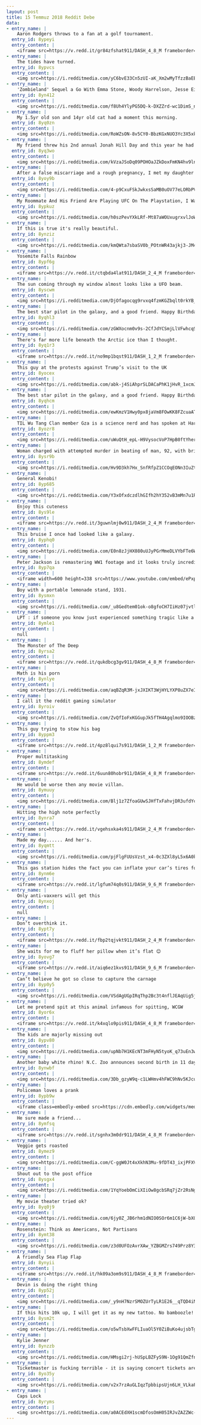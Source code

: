 ```yaml
---
layout: post
title: 15 Temmuz 2018 Reddit Debe
data:
- entry_name: |
    Aaron Rodgers throws to a fan at a golf tournament.
  entry_id: 8ypeyi
  entry_content: |
    <iframe src=https://v.redd.it/gr84zfshat911/DASH_4_8_M frameborder=0></iframe>
- entry_name: |
    The tides have turned.
  entry_id: 8ypvcs
  entry_content: |
    <img src=https://i.redditmedia.com/yC6bvE33Cn5zUI-aK_Xm2wMyTfzzBaEEJIOwWo5X9mM.jpg?s=6f7b2226ac617372c1b6d8078b0403a6 frameborder=0>
- entry_name: |
    'Zombieland' Sequel a Go With Emma Stone, Woody Harrelson, Jesse Eisenberg, Abigail Breslin
  entry_id: 8yn412
  entry_content: |
    <img src=https://i.redditmedia.com/f8Uh4YlyPG5DQ-k-DXZZrd-wc1DimS_nyEeSxgDJdxk.jpg?s=66d29554fd3cb74fa21fa666adda6f7b frameborder=0>
- entry_name: |
    My 1.5yr old son and 14yr old cat had a moment this morning.
  entry_id: 8yq0zn
  entry_content: |
    <img src=https://i.redditmedia.com/RoWZsON-8v5CY0-BbzKGxNUO3Yc3X5xkC0qJZ7jxWI8.jpg?s=8ad847b7c8ed8bef19e0bc0e0f627751 frameborder=0>
- entry_name: |
    My friend threw his 2nd annual Jonah Hill Day and this year he had quite the surprise.
  entry_id: 8yq3wo
  entry_content: |
    <img src=https://i.redditmedia.com/kVzaJSoDq09POHOaJZkDoxFmKN4hv9ln4bM3Tv6buZc.jpg?s=158755d2319e48cfefee563af673a978 frameborder=0>
- entry_name: |
    After a false miscarriage and a rough pregnancy, I met my daughter today guys.
  entry_id: 8yoy9b
  entry_content: |
    <img src=https://i.redditmedia.com/4-p9CxuFSkJwkxsSaMB0uOV77eLORbPVd86dx4DnqDE.jpg?s=7fff471658c58c0f8f10c2675d7aaa53 frameborder=0>
- entry_name: |
    My Roommate And His Friend Are Playing UFC On The Playstation, I Walk In At This Exact Moment. *Facepalm
  entry_id: 8ypkuz
  entry_content: |
    <img src=https://i.redditmedia.com/h0szPevYXkLRf-Mt87aWOUxugrxvlJoWdhZeKV8PLbg.jpg?s=955496c5e4e4eaa350aafca51a1a0abd frameborder=0>
- entry_name: |
    If this is true it's really beautiful.
  entry_id: 8ynziz
  entry_content: |
    <img src=https://i.redditmedia.com/kmQWta7sbaSV0b_POtnWR43ajkj3-JM4XfZ6kzNyUgo.png?s=6a04371768b6c8b98b1400e743a84ae0 frameborder=0>
- entry_name: |
    Yosemite Falls Rainbow
  entry_id: 8ypf6g
  entry_content: |
    <iframe src=https://v.redd.it/ctqbda4lat911/DASH_2_4_M frameborder=0></iframe>
- entry_name: |
    The sun coming through my window almost looks like a UFO beam.
  entry_id: 8yscwm
  entry_content: |
    <img src=https://i.redditmedia.com/DjOfagocqg9rvxq4fzmKGZbqlt0rkYB_Iav3PJqzVNA.jpg?s=2d0b9dbc426563bba7ad2b0fe95adfb4 frameborder=0>
- entry_name: |
    The best star pilot in the galaxy, and a good friend. Happy Birthday Harrison!
  entry_id: 8yqhl3
  entry_content: |
    <img src=https://i.redditmedia.com/zGWXocnm0v9s-2CfJdYCSmjLlVFwhcqSbgk04DwH7cM.jpg?s=f346fa10b10e45891a019eafc3075192 frameborder=0>
- entry_name: |
    There's far more life beneath the Arctic ice than I thought.
  entry_id: 8yq1r3
  entry_content: |
    <iframe src=https://v.redd.it/no9mp1bqst911/DASH_1_2_M frameborder=0></iframe>
- entry_name: |
    This guy at the protests against Trump’s visit to the UK
  entry_id: 8yocex
  entry_content: |
    <img src=https://i.redditmedia.com/abk-j4SiAhprSLDACaPhK1jHvR_1xcmJz9PduCbkxhw.jpg?s=528912b9b37f44e4f719636cd83da026 frameborder=0>
- entry_name: |
    The best star pilot in the galaxy, and a good friend. Happy Birthday Harrison!
  entry_id: 8yqhcm
  entry_content: |
    <img src=https://i.redditmedia.com/ewKmzV1Hwy0px8jaVm8FOwKK8FZcuaAT-bqX_wFLUlQ.jpg?s=b0cf65c96a055d4edc5aaad4996c4c92 frameborder=0>
- entry_name: |
    TIL Wu Tang Clan member Gza is a science nerd and has spoken at Harvard and hosted a Physics lecture at MIT
  entry_id: 8yozr8
  entry_content: |
    <img src=https://i.redditmedia.com/uWuQtH_epL-H9VysocVoP7HpB0ftYhergPsgBxXAiHo.jpg?s=779f0da69f94ec420837d7fe12ef93ed frameborder=0>
- entry_name: |
    Woman charged with attempted murder in beating of man, 92, with brick
  entry_id: 8ysr9b
  entry_content: |
    <img src=https://i.redditmedia.com/Hv9D3kh7Hx_SnfRfpZ1CCOqEONn3IuZtK5Oi1aay_8I.jpg?s=fd7e2eeb45141e9937ca3e0baa4edcc1 frameborder=0>
- entry_name: |
    General Kenobi!
  entry_id: 8yp685
  entry_content: |
    <img src=https://i.redditmedia.com/Y3xOfxdczdlhGIfh2hY352vB3mMn7u1RTMkiI3VAa_I.jpg?s=d5c5355a4f4d5a5dc386990c0f2fbf57 frameborder=0>
- entry_name: |
    Enjoy this cuteness
  entry_id: 8ys9le
  entry_content: |
    <iframe src=https://v.redd.it/3guwnlmj0w911/DASH_2_4_M frameborder=0></iframe>
- entry_name: |
    This bruise I once had looked like a galaxy.
  entry_id: 8yphq0
  entry_content: |
    <img src=https://i.redditmedia.com/E0n8zJjHX080uUJyPGrMmeDLVYbFTe6WD-Jvw_FSYMU.jpg?s=ed33f775e3f53e3219aa01f8271b64a9 frameborder=0>
- entry_name: |
    Peter Jackson is remastering WW1 footage and it looks truly incredible.
  entry_id: 8yp7qa
  entry_content: |
    <iframe width=600 height=338 src=https://www.youtube.com/embed/ePxpbDmykD4?feature=oembed&enablejsapi=1 frameborder=0 allow=autoplay; encrypted-media allowfullscreen></iframe>
- entry_name: |
    Boy with a portable lemonade stand, 1931.
  entry_id: 8ysmxn
  entry_content: |
    <img src=https://i.redditmedia.com/_u8Gedtem01ok-o8gfoCH7IiHz07jvtl6lMmds4DVn4.jpg?s=a6c826edbbb36e72ed86d0f7d7e2f09f frameborder=0>
- entry_name: |
    LPT : if someone you know just experienced something tragic like a really bad breakup or losing someone close. Be sure to be there for them at the 3week mark, this is typicaly where everyone else gets back to their normal life, and then suddenly feel really lonely
  entry_id: 8ymle1
  entry_content: |
    null
- entry_name: |
    The Monster of The Deep
  entry_id: 8yrsa2
  entry_content: |
    <iframe src=https://v.redd.it/qukdbcg3gv911/DASH_4_8_M frameborder=0></iframe>
- entry_name: |
    Math is his porn
  entry_id: 8ynlye
  entry_content: |
    <img src=https://i.redditmedia.com/aqBZqR3M-jxJXIKT3WjHYLYXP8uZX7eID1IjQjperbE.png?s=52003a5ed737955324fd1cf82a503d03 frameborder=0>
- entry_name: |
    I call it the reddit gaming simulator
  entry_id: 8yroiv
  entry_content: |
    <img src=https://i.redditmedia.com/ZvQfIoFxKGGupJk5fTH4Agqlmo9IOOBzZ2u-XLLQXZw.gif?fm=jpg&s=d16bad6ec3932a375208521eebf1dbb4 frameborder=0>
- entry_name: |
    This guy trying to stow his bag
  entry_id: 8yppm3
  entry_content: |
    <iframe src=https://v.redd.it/4pz8lqui7s911/DASH_1_2_M frameborder=0></iframe>
- entry_name: |
    Proper multitasking
  entry_id: 8ymdef
  entry_content: |
    <iframe src=https://v.redd.it/6uun80hobr911/DASH_4_8_M frameborder=0></iframe>
- entry_name: |
    He would be worse then any movie villan.
  entry_id: 8ymuuy
  entry_content: |
    <img src=https://i.redditmedia.com/Blj1z7ZfoaGUwSJHfTxFahvjDR3ufdYcHch3ohApmhs.jpg?s=e6da86874a314ced74c0d4bdc37a8bab frameborder=0>
- entry_name: |
    Hitting the high note perfectly
  entry_id: 8ynra7
  entry_content: |
    <iframe src=https://v.redd.it/vgehsxka4s911/DASH_2_4_M frameborder=0></iframe>
- entry_name: |
    Made my day...... And her's.
  entry_id: 8yqmtt
  entry_content: |
    <img src=https://i.redditmedia.com/pjFlgFUUsVzst_x4-0c3ZXl8yL5x6A0kWmec5tivAMg.jpg?s=c169c7a493680f639eea031d0f3fa5a3 frameborder=0>
- entry_name: |
    This gas station hides the fact you can inflate your car’s tires for practically free behind two separate payment options
  entry_id: 8ynm6e
  entry_content: |
    <iframe src=https://v.redd.it/lgfum74q0s911/DASH_9_6_M frameborder=0></iframe>
- entry_name: |
    Only anti-vaxxers will get this
  entry_id: 8ynxoj
  entry_content: |
    null
- entry_name: |
    Don’t overthink it.
  entry_id: 8ypt7y
  entry_content: |
    <iframe src=https://v.redd.it/fbp2tqjvkt911/DASH_2_4_M frameborder=0></iframe>
- entry_name: |
    She waits for me to fluff her pillow when it’s flat 😊
  entry_id: 8yovg7
  entry_content: |
    <iframe src=https://v.redd.it/aiq6ez1kvs911/DASH_9_6_M frameborder=0></iframe>
- entry_name: |
    Can’t believe he got so close to capture the carnage
  entry_id: 8yp0y5
  entry_content: |
    <img src=https://i.redditmedia.com/VSdAgUGpIRqThp2Bc3t4nflJEAqUig5jekurwxFiBfQ.jpg?s=2d5847efc573e0ad7ffb7f797f9493f7 frameborder=0>
- entry_name: |
    Let me pretend spit at this animal infamous for spitting, WCGW
  entry_id: 8yor6x
  entry_content: |
    <iframe src=https://v.redd.it/k4xqlo9pis911/DASH_4_8_M frameborder=0></iframe>
- entry_name: |
    The kids are majorly missing out
  entry_id: 8ypv80
  entry_content: |
    <img src=https://i.redditmedia.com/upNb7H1KEcNT3mFHyN5tyoK_q73uEn3woPuqspOE33Y.jpg?s=195d479f8173fe8fe5d5989daa196250 frameborder=0>
- entry_name: |
    Another baby white rhino! N.C. Zoo announces second birth in 11 days
  entry_id: 8ynwbf
  entry_content: |
    <img src=https://i.redditmedia.com/3Db_gzyW9q-c1LWHmv4hFWC9hNv5KJcu9t2-_ykcgXw.jpg?s=45ffc8d26824b2d93c637b9d6a48a26c frameborder=0>
- entry_name: |
    Policeman loves a prank
  entry_id: 8ypb9w
  entry_content: |
    <iframe class=embedly-embed src=https://cdn.embedly.com/widgets/media.html?src=https%3A%2F%2Fgfycat.com%2Fifr%2FFortunateElectricAfricanrockpython&url=https%3A%2F%2Fgfycat.com%2FFortunateElectricAfricanrockpython&image=https%3A%2F%2Fthumbs.gfycat.com%2FFortunateElectricAfricanrockpython-size_restricted.gif&key=522baf40bd3911e08d854040d3dc5c07&type=text%2Fhtml&schema=gfycat width=600 height=338 scrolling=no frameborder=0 allow=autoplay; fullscreen allowfullscreen=true></iframe>
- entry_name: |
    He sure made a friend...
  entry_id: 8ymfsq
  entry_content: |
    <iframe src=https://v.redd.it/sgnhx3m0dr911/DASH_4_8_M frameborder=0></iframe>
- entry_name: |
    Veggie gets roasted
  entry_id: 8ymez9
  entry_content: |
    <img src=https://i.redditmedia.com/C-ggW0Jt4xXkhN3Mu-9fDT43_ixjPFXVyd7eSMIjhxw.jpg?s=b9d99b40cfab6bfeff8f791784a90fd4 frameborder=0>
- entry_name: |
    Shout out to the post office
  entry_id: 8ysgx4
  entry_content: |
    <img src=https://i.redditmedia.com/1YqYoebOmCiXIiOw8gcbSRq7jZr2RsNgWnD8JWd5YEw.jpg?s=8ee8cf222e10dc875a6ac968511a67c4 frameborder=0>
- entry_name: |
    My movie theater tried ok?
  entry_id: 8yq0j9
  entry_content: |
    <img src=https://i.redditmedia.com/6jy0Z_JB6rhm1dNIO0SOr6m1C6jW-bXO--Mvk8VT55o.jpg?s=2914e7cc284fd78af07f2540766affa6 frameborder=0>
- entry_name: |
    Rosenstein: Think as Americans, Not Partisans
  entry_id: 8ymt38
  entry_content: |
    <img src=https://i.redditmedia.com/z3d0UFOzAvrXAw_YZBGMZrs749Prz8Y3hddVtdhzFZ4.jpg?s=c68080cf854211f04be6c9f5b096ea2a frameborder=0>
- entry_name: |
    A friendly Sea Flap Flap
  entry_id: 8ynyii
  entry_content: |
    <iframe src=https://v.redd.it/hk09a3om9s911/DASH_4_8_M frameborder=0></iframe>
- entry_name: |
    Devin is doing the right thing
  entry_id: 8yp52j
  entry_content: |
    <img src=https://i.redditmedia.com/_y9nH7NzrSMOZUrTyLR1E26__qTQD4iNiHuVKQnC3iM.jpg?s=e0338aa6426f8cdbfe121d28f2973e25 frameborder=0>
- entry_name: |
    If this hits 10k up, I will get it as my new tattoo. No bamboozle!
  entry_id: 8ysm2t
  entry_content: |
    <img src=https://i.redditmedia.com/o5wTsbXwFFLIuaOl5Y0ZiBuKo4ujsbTgKgEzh0E1NsA.jpg?s=5c9debffaf6dd253d355b4339b1ad2cf frameborder=0>
- entry_name: |
    Kylie Jenner
  entry_id: 8ynzzb
  entry_content: |
    <img src=https://i.redditmedia.com/HMsgi2rj-hUSpLBZFyS9N-1Og91QmZfn_WMuoObc5q8.jpg?s=445d2f96773178127172d0e788212269 frameborder=0>
- entry_name: |
    Ticketmaster is fucking terrible - it is saying concert tickets are $94, but when I got to check out, they are charging me $200 per ticket!
  entry_id: 8yo35y
  entry_content: |
    <img src=https://i.redditmedia.com/v2x7rzAuGLIqzTpbbipsUjn6LH_VLkaFvpAOMGHubdw.jpg?s=c83ca8576835da4fe75ab714e2bf1c81 frameborder=0>
- entry_name: |
    Caps Lock
  entry_id: 8yryms
  entry_content: |
    <img src=https://i.redditmedia.com/a0ACEdXH1scmDfosOmH05IRJvZAZZWc--BWsCCEey8U.jpg?s=eb8d5367c0b3e644fb8ff4b6daf29690 frameborder=0>
---
```

